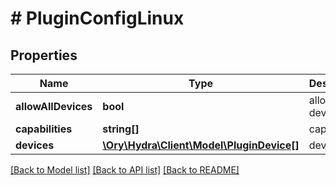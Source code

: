 # # PluginConfigLinux

## Properties

Name | Type | Description | Notes
------------ | ------------- | ------------- | -------------
**allowAllDevices** | **bool** | allow all devices |
**capabilities** | **string[]** | capabilities |
**devices** | [**\Ory\Hydra\Client\Model\PluginDevice[]**](PluginDevice.md) | devices |

[[Back to Model list]](../../README.md#models) [[Back to API list]](../../README.md#endpoints) [[Back to README]](../../README.md)
